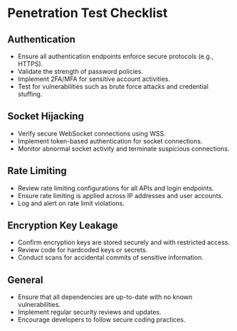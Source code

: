 # Penetration Test Checklist

## Authentication
- Ensure all authentication endpoints enforce secure protocols (e.g., HTTPS).
- Validate the strength of password policies.
- Implement 2FA/MFA for sensitive account activities.
- Test for vulnerabilities such as brute force attacks and credential stuffing.

## Socket Hijacking
- Verify secure WebSocket connections using WSS.
- Implement token-based authentication for socket connections.
- Monitor abnormal socket activity and terminate suspicious connections.

## Rate Limiting
- Review rate limiting configurations for all APIs and login endpoints.
- Ensure rate limiting is applied across IP addresses and user accounts.
- Log and alert on rate limit violations.

## Encryption Key Leakage
- Confirm encryption keys are stored securely and with restricted access.
- Review code for hardcoded keys or secrets.
- Conduct scans for accidental commits of sensitive information.

## General
- Ensure that all dependencies are up-to-date with no known vulnerabilities.
- Implement regular security reviews and updates.
- Encourage developers to follow secure coding practices.

